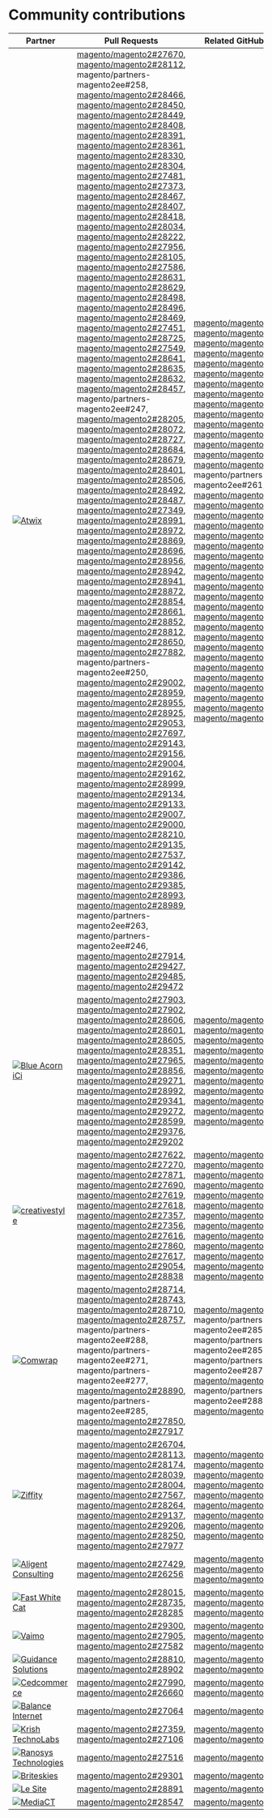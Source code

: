 # Community contributions

| Partner | Pull Requests | Related GitHub Issues |
| ------- | ------- | ------- |
| <a target="_blank" href="https://partners.magento.com/portal/directory/?query=Atwix"><img alt="Atwix" src="https://avatars3.githubusercontent.com/t/2617739?s=400&v=4"></a> | [magento/magento2#27670](https://github.com/magento/magento2/pull/27670), [magento/magento2#28112](https://github.com/magento/magento2/pull/28112), magento/partners-magento2ee#258, [magento/magento2#28466](https://github.com/magento/magento2/pull/28466), [magento/magento2#28450](https://github.com/magento/magento2/pull/28450), [magento/magento2#28449](https://github.com/magento/magento2/pull/28449), [magento/magento2#28408](https://github.com/magento/magento2/pull/28408), [magento/magento2#28391](https://github.com/magento/magento2/pull/28391), [magento/magento2#28361](https://github.com/magento/magento2/pull/28361), [magento/magento2#28330](https://github.com/magento/magento2/pull/28330), [magento/magento2#28304](https://github.com/magento/magento2/pull/28304), [magento/magento2#27481](https://github.com/magento/magento2/pull/27481), [magento/magento2#27373](https://github.com/magento/magento2/pull/27373), [magento/magento2#28467](https://github.com/magento/magento2/pull/28467), [magento/magento2#28407](https://github.com/magento/magento2/pull/28407), [magento/magento2#28418](https://github.com/magento/magento2/pull/28418), [magento/magento2#28034](https://github.com/magento/magento2/pull/28034), [magento/magento2#28222](https://github.com/magento/magento2/pull/28222), [magento/magento2#27956](https://github.com/magento/magento2/pull/27956), [magento/magento2#28105](https://github.com/magento/magento2/pull/28105), [magento/magento2#27586](https://github.com/magento/magento2/pull/27586), [magento/magento2#28631](https://github.com/magento/magento2/pull/28631), [magento/magento2#28629](https://github.com/magento/magento2/pull/28629), [magento/magento2#28498](https://github.com/magento/magento2/pull/28498), [magento/magento2#28496](https://github.com/magento/magento2/pull/28496), [magento/magento2#28469](https://github.com/magento/magento2/pull/28469), [magento/magento2#27451](https://github.com/magento/magento2/pull/27451), [magento/magento2#28725](https://github.com/magento/magento2/pull/28725), [magento/magento2#27549](https://github.com/magento/magento2/pull/27549), [magento/magento2#28641](https://github.com/magento/magento2/pull/28641), [magento/magento2#28635](https://github.com/magento/magento2/pull/28635), [magento/magento2#28632](https://github.com/magento/magento2/pull/28632), [magento/magento2#28457](https://github.com/magento/magento2/pull/28457), magento/partners-magento2ee#247, [magento/magento2#28205](https://github.com/magento/magento2/pull/28205), [magento/magento2#28072](https://github.com/magento/magento2/pull/28072), [magento/magento2#28727](https://github.com/magento/magento2/pull/28727), [magento/magento2#28684](https://github.com/magento/magento2/pull/28684), [magento/magento2#28679](https://github.com/magento/magento2/pull/28679), [magento/magento2#28401](https://github.com/magento/magento2/pull/28401), [magento/magento2#28506](https://github.com/magento/magento2/pull/28506), [magento/magento2#28492](https://github.com/magento/magento2/pull/28492), [magento/magento2#28487](https://github.com/magento/magento2/pull/28487), [magento/magento2#27349](https://github.com/magento/magento2/pull/27349), [magento/magento2#28991](https://github.com/magento/magento2/pull/28991), [magento/magento2#28972](https://github.com/magento/magento2/pull/28972), [magento/magento2#28869](https://github.com/magento/magento2/pull/28869), [magento/magento2#28696](https://github.com/magento/magento2/pull/28696), [magento/magento2#28956](https://github.com/magento/magento2/pull/28956), [magento/magento2#28942](https://github.com/magento/magento2/pull/28942), [magento/magento2#28941](https://github.com/magento/magento2/pull/28941), [magento/magento2#28872](https://github.com/magento/magento2/pull/28872), [magento/magento2#28854](https://github.com/magento/magento2/pull/28854), [magento/magento2#28661](https://github.com/magento/magento2/pull/28661), [magento/magento2#28852](https://github.com/magento/magento2/pull/28852), [magento/magento2#28812](https://github.com/magento/magento2/pull/28812), [magento/magento2#28650](https://github.com/magento/magento2/pull/28650), [magento/magento2#27882](https://github.com/magento/magento2/pull/27882), magento/partners-magento2ee#250, [magento/magento2#29002](https://github.com/magento/magento2/pull/29002), [magento/magento2#28959](https://github.com/magento/magento2/pull/28959), [magento/magento2#28955](https://github.com/magento/magento2/pull/28955), [magento/magento2#28925](https://github.com/magento/magento2/pull/28925), [magento/magento2#29053](https://github.com/magento/magento2/pull/29053), [magento/magento2#27697](https://github.com/magento/magento2/pull/27697), [magento/magento2#29143](https://github.com/magento/magento2/pull/29143), [magento/magento2#29156](https://github.com/magento/magento2/pull/29156), [magento/magento2#29004](https://github.com/magento/magento2/pull/29004), [magento/magento2#29162](https://github.com/magento/magento2/pull/29162), [magento/magento2#28999](https://github.com/magento/magento2/pull/28999), [magento/magento2#29134](https://github.com/magento/magento2/pull/29134), [magento/magento2#29133](https://github.com/magento/magento2/pull/29133), [magento/magento2#29007](https://github.com/magento/magento2/pull/29007), [magento/magento2#29000](https://github.com/magento/magento2/pull/29000), [magento/magento2#28210](https://github.com/magento/magento2/pull/28210), [magento/magento2#29135](https://github.com/magento/magento2/pull/29135), [magento/magento2#27537](https://github.com/magento/magento2/pull/27537), [magento/magento2#29142](https://github.com/magento/magento2/pull/29142), [magento/magento2#29386](https://github.com/magento/magento2/pull/29386), [magento/magento2#29385](https://github.com/magento/magento2/pull/29385), [magento/magento2#28993](https://github.com/magento/magento2/pull/28993), [magento/magento2#28989](https://github.com/magento/magento2/pull/28989), magento/partners-magento2ee#263, magento/partners-magento2ee#246, [magento/magento2#27914](https://github.com/magento/magento2/pull/27914), [magento/magento2#29427](https://github.com/magento/magento2/pull/29427), [magento/magento2#29485](https://github.com/magento/magento2/pull/29485), [magento/magento2#29472](https://github.com/magento/magento2/pull/29472) | [magento/magento2#28202](https://github.com/magento/magento2/issues/28202), [magento/magento2#28393](https://github.com/magento/magento2/issues/28393), [magento/magento2#28377](https://github.com/magento/magento2/issues/28377), [magento/magento2#28394](https://github.com/magento/magento2/issues/28394), [magento/magento2#19481](https://github.com/magento/magento2/issues/19481), [magento/magento2#28040](https://github.com/magento/magento2/issues/28040), [magento/magento2#28138](https://github.com/magento/magento2/issues/28138), [magento/magento2#28261](https://github.com/magento/magento2/issues/28261), [magento/magento2#253](https://github.com/magento/magento2/issues/253), [magento/magento2#27337](https://github.com/magento/magento2/issues/27337), [magento/magento2#21101](https://github.com/magento/magento2/issues/21101), [magento/magento2#28755](https://github.com/magento/magento2/issues/28755), [magento/magento2#28720](https://github.com/magento/magento2/issues/28720), [magento/magento2#28744](https://github.com/magento/magento2/issues/28744), [magento/magento2#28721](https://github.com/magento/magento2/issues/28721), magento/partners-magento2ee#261, [magento/magento2#246](https://github.com/magento/magento2/issues/246), [magento/magento2#28519](https://github.com/magento/magento2/issues/28519), [magento/magento2#28481](https://github.com/magento/magento2/issues/28481), [magento/magento2#28262](https://github.com/magento/magento2/issues/28262), [magento/magento2#28427](https://github.com/magento/magento2/issues/28427), [magento/magento2#29032](https://github.com/magento/magento2/issues/29032), [magento/magento2#29012](https://github.com/magento/magento2/issues/29012), [magento/magento2#29039](https://github.com/magento/magento2/issues/29039), [magento/magento2#28969](https://github.com/magento/magento2/issues/28969), [magento/magento2#29009](https://github.com/magento/magento2/issues/29009), [magento/magento2#250](https://github.com/magento/magento2/issues/250), [magento/magento2#29287](https://github.com/magento/magento2/issues/29287), [magento/magento2#29289](https://github.com/magento/magento2/issues/29289), [magento/magento2#29281](https://github.com/magento/magento2/issues/29281), [magento/magento2#29295](https://github.com/magento/magento2/issues/29295), [magento/magento2#28800](https://github.com/magento/magento2/issues/28800), [magento/magento2#29292](https://github.com/magento/magento2/issues/29292), [magento/magento2#29420](https://github.com/magento/magento2/issues/29420), [magento/magento2#29434](https://github.com/magento/magento2/issues/29434), [magento/magento2#29388](https://github.com/magento/magento2/issues/29388), [magento/magento2#29380](https://github.com/magento/magento2/issues/29380), [magento/magento2#28524](https://github.com/magento/magento2/issues/28524), [magento/magento2#29539](https://github.com/magento/magento2/issues/29539) |
| <a target="_blank" href="https://partners.magento.com/portal/directory/?query=Blue Acorn iCi"><img alt="Blue Acorn iCi" src="https://avatars0.githubusercontent.com/t/2916141?s=400&v=4"></a> | [magento/magento2#27903](https://github.com/magento/magento2/pull/27903), [magento/magento2#27902](https://github.com/magento/magento2/pull/27902), [magento/magento2#28606](https://github.com/magento/magento2/pull/28606), [magento/magento2#28601](https://github.com/magento/magento2/pull/28601), [magento/magento2#28605](https://github.com/magento/magento2/pull/28605), [magento/magento2#28351](https://github.com/magento/magento2/pull/28351), [magento/magento2#27965](https://github.com/magento/magento2/pull/27965), [magento/magento2#28856](https://github.com/magento/magento2/pull/28856), [magento/magento2#29271](https://github.com/magento/magento2/pull/29271), [magento/magento2#28992](https://github.com/magento/magento2/pull/28992), [magento/magento2#29341](https://github.com/magento/magento2/pull/29341), [magento/magento2#29272](https://github.com/magento/magento2/pull/29272), [magento/magento2#28599](https://github.com/magento/magento2/pull/28599), [magento/magento2#29376](https://github.com/magento/magento2/pull/29376), [magento/magento2#29202](https://github.com/magento/magento2/pull/29202) | [magento/magento2#28383](https://github.com/magento/magento2/issues/28383), [magento/magento2#28850](https://github.com/magento/magento2/issues/28850), [magento/magento2#28376](https://github.com/magento/magento2/issues/28376), [magento/magento2#27962](https://github.com/magento/magento2/issues/27962), [magento/magento2#28656](https://github.com/magento/magento2/issues/28656), [magento/magento2#29283](https://github.com/magento/magento2/issues/29283), [magento/magento2#29159](https://github.com/magento/magento2/issues/29159), [magento/magento2#29389](https://github.com/magento/magento2/issues/29389), [magento/magento2#29346](https://github.com/magento/magento2/issues/29346), [magento/magento2#29453](https://github.com/magento/magento2/issues/29453), [magento/magento2#29477](https://github.com/magento/magento2/issues/29477) |
| <a target="_blank" href="https://partners.magento.com/portal/directory/?query=creativestyle"><img alt="creativestyle" src="https://avatars1.githubusercontent.com/t/3230856?s=400&v=4"></a> | [magento/magento2#27622](https://github.com/magento/magento2/pull/27622), [magento/magento2#27270](https://github.com/magento/magento2/pull/27270), [magento/magento2#27871](https://github.com/magento/magento2/pull/27871), [magento/magento2#27690](https://github.com/magento/magento2/pull/27690), [magento/magento2#27619](https://github.com/magento/magento2/pull/27619), [magento/magento2#27618](https://github.com/magento/magento2/pull/27618), [magento/magento2#27357](https://github.com/magento/magento2/pull/27357), [magento/magento2#27356](https://github.com/magento/magento2/pull/27356), [magento/magento2#27616](https://github.com/magento/magento2/pull/27616), [magento/magento2#27860](https://github.com/magento/magento2/pull/27860), [magento/magento2#27617](https://github.com/magento/magento2/pull/27617), [magento/magento2#29054](https://github.com/magento/magento2/pull/29054), [magento/magento2#28838](https://github.com/magento/magento2/pull/28838) | [magento/magento2#28110](https://github.com/magento/magento2/issues/28110), [magento/magento2#26026](https://github.com/magento/magento2/issues/26026), [magento/magento2#28339](https://github.com/magento/magento2/issues/28339), [magento/magento2#28340](https://github.com/magento/magento2/issues/28340), [magento/magento2#28381](https://github.com/magento/magento2/issues/28381), [magento/magento2#28382](https://github.com/magento/magento2/issues/28382), [magento/magento2#28166](https://github.com/magento/magento2/issues/28166), [magento/magento2#28433](https://github.com/magento/magento2/issues/28433), [magento/magento2#28807](https://github.com/magento/magento2/issues/28807), [magento/magento2#28823](https://github.com/magento/magento2/issues/28823), [magento/magento2#28811](https://github.com/magento/magento2/issues/28811), [magento/magento2#29087](https://github.com/magento/magento2/issues/29087), [magento/magento2#25934](https://github.com/magento/magento2/issues/25934) |
| <a target="_blank" href="https://partners.magento.com/portal/directory/?query=Comwrap"><img alt="Comwrap" src="https://avatars3.githubusercontent.com/t/2637428?s=400&v=4"></a> | [magento/magento2#28714](https://github.com/magento/magento2/pull/28714), [magento/magento2#28743](https://github.com/magento/magento2/pull/28743), [magento/magento2#28710](https://github.com/magento/magento2/pull/28710), [magento/magento2#28757](https://github.com/magento/magento2/pull/28757), magento/partners-magento2ee#288, magento/partners-magento2ee#271, magento/partners-magento2ee#277, [magento/magento2#28890](https://github.com/magento/magento2/pull/28890), magento/partners-magento2ee#285, [magento/magento2#27850](https://github.com/magento/magento2/pull/27850), [magento/magento2#27917](https://github.com/magento/magento2/pull/27917) | [magento/magento2#28584](https://github.com/magento/magento2/issues/28584), magento/partners-magento2ee#28563, magento/partners-magento2ee#28566, magento/partners-magento2ee#28769, [magento/magento2#26121](https://github.com/magento/magento2/issues/26121), magento/partners-magento2ee#28834, [magento/magento2#28705](https://github.com/magento/magento2/issues/28705) |
| <a target="_blank" href="https://partners.magento.com/portal/directory/?query=Ziffity"><img alt="Ziffity" src="https://avatars1.githubusercontent.com/t/3432500?s=400&v=4"></a> | [magento/magento2#26704](https://github.com/magento/magento2/pull/26704), [magento/magento2#28113](https://github.com/magento/magento2/pull/28113), [magento/magento2#28174](https://github.com/magento/magento2/pull/28174), [magento/magento2#28039](https://github.com/magento/magento2/pull/28039), [magento/magento2#28004](https://github.com/magento/magento2/pull/28004), [magento/magento2#27567](https://github.com/magento/magento2/pull/27567), [magento/magento2#28264](https://github.com/magento/magento2/pull/28264), [magento/magento2#29137](https://github.com/magento/magento2/pull/29137), [magento/magento2#29206](https://github.com/magento/magento2/pull/29206), [magento/magento2#28250](https://github.com/magento/magento2/pull/28250), [magento/magento2#27977](https://github.com/magento/magento2/pull/27977) | [magento/magento2#28165](https://github.com/magento/magento2/issues/28165), [magento/magento2#28201](https://github.com/magento/magento2/issues/28201), [magento/magento2#27985](https://github.com/magento/magento2/issues/27985), [magento/magento2#27091](https://github.com/magento/magento2/issues/27091), [magento/magento2#28308](https://github.com/magento/magento2/issues/28308), [magento/magento2#28270](https://github.com/magento/magento2/issues/28270), [magento/magento2#28947](https://github.com/magento/magento2/issues/28947), [magento/magento2#29344](https://github.com/magento/magento2/issues/29344), [magento/magento2#29097](https://github.com/magento/magento2/issues/29097) |
| <a target="_blank" href="https://partners.magento.com/portal/directory/?query=Aligent Consulting"><img alt="Aligent Consulting" src="https://avatars3.githubusercontent.com/t/2686050?s=400&v=4"></a> | [magento/magento2#27429](https://github.com/magento/magento2/pull/27429), [magento/magento2#26256](https://github.com/magento/magento2/pull/26256) | [magento/magento2#28306](https://github.com/magento/magento2/issues/28306), [magento/magento2#8815](https://github.com/magento/magento2/issues/8815), [magento/magento2#26255](https://github.com/magento/magento2/issues/26255) |
| <a target="_blank" href="https://partners.magento.com/portal/directory/?query=Fast White Cat"><img alt="Fast White Cat" src="https://avatars0.githubusercontent.com/t/3579504?s=400&v=4"></a> | [magento/magento2#28015](https://github.com/magento/magento2/pull/28015), [magento/magento2#28735](https://github.com/magento/magento2/pull/28735), [magento/magento2#28285](https://github.com/magento/magento2/pull/28285) | [magento/magento2#28011](https://github.com/magento/magento2/issues/28011), [magento/magento2#26504](https://github.com/magento/magento2/issues/26504), [magento/magento2#26427](https://github.com/magento/magento2/issues/26427) |
| <a target="_blank" href="https://partners.magento.com/portal/directory/?query=Vaimo"><img alt="Vaimo" src="https://avatars0.githubusercontent.com/t/2617778?s=400&v=4"></a> | [magento/magento2#29300](https://github.com/magento/magento2/pull/29300), [magento/magento2#27905](https://github.com/magento/magento2/pull/27905), [magento/magento2#27582](https://github.com/magento/magento2/pull/27582) | [magento/magento2#29299](https://github.com/magento/magento2/issues/29299), [magento/magento2#28303](https://github.com/magento/magento2/issues/28303), [magento/magento2#27570](https://github.com/magento/magento2/issues/27570) |
| <a target="_blank" href="https://partners.magento.com/portal/directory/?query=Guidance Solutions"><img alt="Guidance Solutions" src="https://avatars2.githubusercontent.com/t/3888698?s=400&v=4"></a> | [magento/magento2#28810](https://github.com/magento/magento2/pull/28810), [magento/magento2#28902](https://github.com/magento/magento2/pull/28902) | [magento/magento2#28982](https://github.com/magento/magento2/issues/28982), [magento/magento2#29327](https://github.com/magento/magento2/issues/29327) |
| <a target="_blank" href="https://partners.magento.com/portal/directory/?query=Cedcommerce"><img alt="Cedcommerce" src="https://avatars2.githubusercontent.com/t/3028824?s=400&v=4"></a> | [magento/magento2#27990](https://github.com/magento/magento2/pull/27990), [magento/magento2#26660](https://github.com/magento/magento2/pull/26660) | [magento/magento2#26118](https://github.com/magento/magento2/issues/26118), [magento/magento2#28143](https://github.com/magento/magento2/issues/28143) |
| <a target="_blank" href="https://partners.magento.com/portal/directory/?query=Balance Internet"><img alt="Balance Internet" src="https://avatars3.githubusercontent.com/t/2610630?s=400&v=4"></a> | [magento/magento2#27064](https://github.com/magento/magento2/pull/27064) | [magento/magento2#27063](https://github.com/magento/magento2/issues/27063) |
| <a target="_blank" href="https://partners.magento.com/portal/directory/?query=Krish TechnoLabs"><img alt="Krish TechnoLabs" src="https://avatars0.githubusercontent.com/t/2849637?s=400&v=4"></a> | [magento/magento2#27359](https://github.com/magento/magento2/pull/27359), [magento/magento2#27106](https://github.com/magento/magento2/pull/27106) | [magento/magento2#27358](https://github.com/magento/magento2/issues/27358), [magento/magento2#27099](https://github.com/magento/magento2/issues/27099) |
| <a target="_blank" href="https://partners.magento.com/portal/directory/?query=Ranosys Technologies"><img alt="Ranosys Technologies" src="https://avatars0.githubusercontent.com/t/3182140?s=400&v=4"></a> | [magento/magento2#27516](https://github.com/magento/magento2/pull/27516) | [magento/magento2#26191](https://github.com/magento/magento2/issues/26191) |
| <a target="_blank" href="https://partners.magento.com/portal/directory/?query=Briteskies"><img alt="Briteskies" src="https://avatars1.githubusercontent.com/t/2617741?s=400&v=4"></a> | [magento/magento2#29301](https://github.com/magento/magento2/pull/29301) | [magento/magento2#104](https://github.com/magento/magento2/issues/104) |
| <a target="_blank" href="https://partners.magento.com/portal/directory/?query=Le Site"><img alt="Le Site" src="https://avatars3.githubusercontent.com/t/3649033?s=400&v=4"></a> | [magento/magento2#28891](https://github.com/magento/magento2/pull/28891) | [magento/magento2#29056](https://github.com/magento/magento2/issues/29056) |
| <a target="_blank" href="https://partners.magento.com/portal/directory/?query=MediaCT"><img alt="MediaCT" src="https://avatars3.githubusercontent.com/t/2617762?s=400&v=4"></a> | [magento/magento2#28547](https://github.com/magento/magento2/pull/28547) | [magento/magento2#28685](https://github.com/magento/magento2/issues/28685) |
